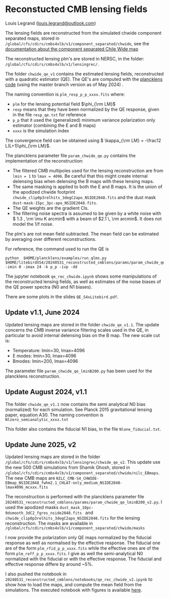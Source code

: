 # Reconstucted CMB lensing fields

Louis Legrand (louis.legrand@outlook.com)

The lensing fields are reconstructed from the simulated chwide component separated maps, stored in `/global/cfs/cdirs/cmbs4xlb/v1/component_separated/chwide`, see the [documentation about the component separated Chile Wide map](https://github.com/litebird/litebirdXS4/tree/master/20240329_CHWIDE_component_separated)

The reconstructed lensing plm's are stored in NERSC, in the folder: `/global/cfs/cdirs/cmbs4xlb/v1/lensingrec/`.

The folder `chwide_qe_v1` contains the estimated lensing fields, reconstructed with a quadratic estimator (QE). 
The QE's are computed with the [plancklens code](https://github.com/carronj/plancklens) (using the master branch version as of May 2024) . 


The naming convention is 
`plm_resp_p_p_xxxx.fits` where:
- `plm` for the lensing potential field $\phi_{\rm LM}$
- `resp` means that they have been normalized by the QE response, given in the file `resp_qe.txt` for reference
- `p_p` that it used the (generalized) minimum variance polarization only estimator (combining the E and B maps)
- `xxxx` is the simulation index 

The convergence field can be obtained using $ \kappa_{\rm LM} = -\frac12 L(L+1)\phi_{\rm LM}$. 

The plancklens parameter file `param_chwide_qe.py` contains the implementation of the reconstruction:
- The filtered CMB multipoles used for the lensing reconstruction are from `lmin = 1` to `lmax = 4096`. Be careful that this might create internal delensing bias when delensing the B maps with these lensing maps.
- The same masking is applied to both the E and B maps. It is the union of the apodized chwide footprint `chwide_clip0p3relhits_3degC2apo_NSIDE2048.fits` and the dust mask `dust-mask-15pc_3pc-apo_NSIDE2048.fits`.
- The QE weights are the gradient Cls.
- The filtering noise spectra is assumed to be given by a white noise with $ 1.3 \, \rm \mu K arcmin$ with a beam of $2.1 \, \rm arcmin$. It does not model the 1/f noise.

The plm's are not mean field subtracted. The mean field can be estimated by averaging over different reconstructions. 

For reference, the command used to run the QE is 
``` 
python  $HOME/plancklens/examples/run_qlms.py  $HOME/litebirdXS4/20240531_reconstructed_cmblens/params/param_chwide_qe.py -imin 0 -imax 24 -k p_p -ivp -dd 
```

The jupyter notebook `qe_rec_chwide.ipynb` shows some manipulations of the reconstructed lensing fields, as well as estimates of the noise biases of the QE power spectra (N0 and N1 biases).

There are some plots in the slides `QE_S4xLitebird.pdf`.

## Update v1.1, June 2024

Updated lensing maps are stored in the folder `chwide_qe_v1.1`.
The update concerns the CMB inverse variance filtering scales used in the QE, in particular to avoid internal delensing bias on the B map. The new scale cut is:
- Temperature: lmin=30, lmax=4096
- E modes: lmin=30, lmax=4096
- Bmodes: lmin=200, lmax=4096

The parameter file `param_chwide_qe_lminB200.py` has been used for the plancklens reconstruction. 

## Update August 2024, v1.1

The folder `chwide_qe_v1.1` now contains the semi analytical N0 bias (normalized) for each simulation. See Planck 2015 gravitational lensing paper, equation A30.
The naming convention is `Nlzero_semianalytic_xxxx.txt`

This folder also contains the fiducial N1 bias, in the file `Nlone_fiducial.txt`.

## Update June 2025, v2

Updated lensing maps are stored in the folder `/global/cfs/cdirs/cmbs4xlb/v1/lensingrec/chwide_qe_v2`.
This update use the new 500 CMB simulations from Shamik Ghosh, stored in `/global/cfs/cdirs/cmbs4xlb/v1/component_separated/chwide/nilc_EBmaps`. The new CMB maps are `NILC_CMB-S4_CHWIDE-EBmap_NSIDE2048_fwhm2.1_CHLAT-only_medium_NSIDE2048-lmax4096_mcxxx.fits` 

The reconstruction is performed with the plancklens parameter file `20240531_reconstructed_cmblens/params/param_chwide_qe_lminB200_v2.py`. I used the apodized masks `dust_mask_10pc-9dsmooth_3dC2_fgres_nside2048.fits ` and `chwide_clip0p3relhits_3degC2apo_NSIDE2048.fits` for the lensing reconstruction. The masks are available in `/global/cfs/cdirs/cmbs4xlb/v1/component_separated/chwide/masks`

I now provide the polarization only QE maps normalized by the fiducial response as well as normalised by the effective response. The fiducial one are of the form `plm_rfid_p_p_xxxx.fits` while the effective ones are of the form `plm_reff_p_p_xxxx.fits`. I give as well the semi-analytical N0 normalized with the fiducial or with the effective response. The fiducial and effective response differe by around ~5%. 

I also pushed the notebook in `20240531_reconstructed_cmblens/notebooks/qe_rec_chwide_v2.ipynb` to show how to load the maps, and compute the mean field from the simulations. 
The executed notebook with figures is available [here](https://gist.github.com/louisl3grand/8dda444d330a409eb90d69916d197152).
